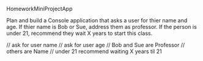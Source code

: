 HomeworkMiniProjectApp

Plan and build a Console application that asks a user for thier name and age.
If thier name is Bob or Sue, address them as professor.
If the person is under 21, recommend they wait X years to start this class.


// ask for user name
// ask for user age
// Bob and Sue are Professor
// others are Name
// under 21 recommend waiting X years til 21
